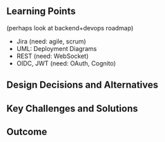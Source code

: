 ## Learning Points
(perhaps look at backend+devops roadmap)
- Jira (need: agile, scrum)
- UML: Deployment Diagrams
- REST (need: WebSocket)
- OIDC, JWT (need: OAuth, Cognito)

## Design Decisions and Alternatives

## Key Challenges and Solutions

## Outcome
